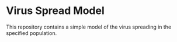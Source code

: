 # Virus Spread Model

This repository contains a simple model of the virus spreading in the specified population.
